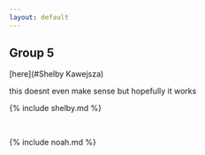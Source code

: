 ```yaml
---
layout: default
---
```


## Group 5
[here](#Shelby Kawejsza)

this doesnt even make sense but hopefully it works

{% include shelby.md %}

<br>

{% include noah.md %}
